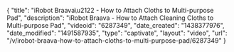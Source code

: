 {
    "title": "iRobot Braava\u2122 - How to Attach Cloths to Multi-purpose Pad",
    "description": "iRobot Braava - How to Attach Cleaning Cloths to Multi-purpose Pad",
    "videoid": "6287349",
    "date_created": "1438377976",
    "date_modified": "1491587935",
    "type": "captivate",
    "layout": "video",
    "url": "\/v\/irobot-braava-how-to-attach-cloths-to-multi-purpose-pad\/6287349"
}